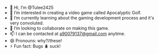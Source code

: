 - 👋 Hi, I’m @Tulee2425
- 👀 I’m interested in creating a video game called Apocalyptic Golf.
- 🌱 I’m currently learning about the gaming development process and it's very convoluted.
- 💞️ I’m looking to collaborate on making this game.
- 📫 I can be contacted at a90079137@gmail.com anytime.
- 😄 Pronouns: why?/these!
- ⚡ Fun fact: Bugs 🪲 suck!

<!---
Tulee2425/Tulee2425 is a ✨ special ✨ repository because its `README.md` (this file) appears on your GitHub profile.
You can click the Preview link to take a look at your changes.
--->
